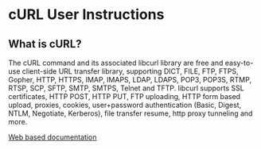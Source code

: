# cURL User Instructions

## What is cURL?

The cURL command and its associated libcurl library are
free and easy-to-use client-side URL transfer library, supporting
DICT, FILE, FTP, FTPS, Gopher, HTTP, HTTPS, IMAP, IMAPS, LDAP, LDAPS, POP3,
POP3S, RTMP, RTSP, SCP, SFTP, SMTP, SMTPS, Telnet and TFTP. libcurl supports
SSL certificates, HTTP POST, HTTP PUT, FTP uploading, HTTP form based upload,
proxies, cookies, user+password authentication (Basic, Digest, NTLM, Negotiate,
Kerberos), file transfer resume, http proxy tunneling and more.

[Web based documentation](https://curl.haxx.se/docs/)

